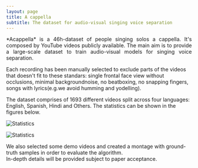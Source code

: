 ```yaml
---
layout: page
title: A cappella
subtitle: The dataset for audio-visual singing voice separation
---
```

<p style='text-align: justify;'>
*Acappella* is a 46h-dataset of people singing solos a cappella. It's composed by YouTube videos publicly available. The main aim is to provide a large-scale dataset to train audio-visual models for singing voice separation.   

Each recording has been manually selected to exclude parts of the videos that doesn't fit to these standars: single frontal face view without occlusions, minimal backgroundnoise,  no  beatboxing,  no  snapping  fingers,  songs  with  lyrics(e.g.we avoid humming and yodelling).  

The dataset comprises of 1693 different videos split across four languages: English, Spanish, Hindi and Others.  The statistics can be shown in the figures below.  
</p>

![Statistics](../img/violinplot.png)

![Statistics](../img/barplot.png)


We also selected some demo videos and created a montage with ground-truth samples in order to evaluate the algorithm.  
In-depth details will be provided subject to paper acceptance.  




